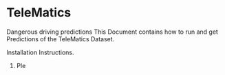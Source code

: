 # TeleMatics
Dangerous driving predictions
This Document contains how to run and get Predictions of the TeleMatics Dataset.

Installation Instructions.
1. Ple
